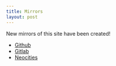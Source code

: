```yaml
---
title: Mirrors
layout: post
---
```


New mirrors of this site have been created!

* [Github](0x7C2f.github.io)
* [Gitlab](0x7C2f.gitlab.io)
* [Neocities](0x7c2f.neocities.org)